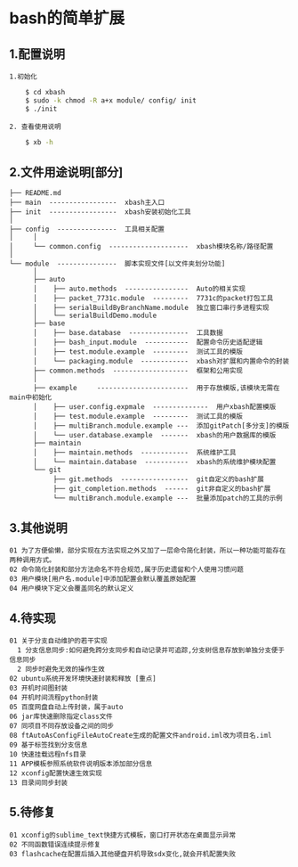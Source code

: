bash的简单扩展
=====
1.配置说明
----------
    1.初始化
```sh
    $ cd xbash
    $ sudo -k chmod -R a+x module/ config/ init
    $ ./init
```
    2. 查看使用说明
```sh
    $ xb -h
```

2.文件用途说明[部分]
----------
    ├── README.md
    ├── main  -----------------  xbash主入口
    ├── init  -----------------  xbash安装初始化工具
    │
    ├── config  ---------------  工具相关配置
    │     │
    │     └── common.config  --------------------  xbash模块名称/路径配置
    │
    └── module  ---------------  脚本实现文件[以文件夹划分功能]
          │
          ├── auto
          │    ├── auto.methods  ----------------  Auto的相关实现
          │    ├── packet_7731c.module  ---------  7731c的packet打包工具
          │    ├── serialBuildByBranchName.module  独立窗口串行多进程实现
          │    └── serialBuildDemo.module
          ├── base
          │    ├── base.database  ---------------  工具数据
          │    ├── bash_input.module  -----------  配置命令历史适配逻辑
          │    ├── test.module.example  ---------  测试工具的模版
          │    └── packaging.module  ------------  xbash对扩展和内置命令的封装
          ├── common.methods  -------------------  框架和公用实现
          │
          ├── example     -----------------------  用于存放模版,该模块无需在main中初始化
          │    ├── user.config.expmale  --------------  用户xbash配置模版
          │    ├── test.module.example  ---------  测试工具的模版
          │    ├── multiBranch.module.example ---  添加gitPatch[多分支]的模版
          │    └── user.database.example  -------  xbash的用户数据库的模版
          ├── maintain
          │    ├── maintain.methods  ------------  系统维护工具
          │    └── maintain.database  -----------  xbash的系统维护模块配置
          └── git
               ├── git.methods  -----------------  git自定义的bash扩展
               ├── git_completion.methods  ------  git非自定义的bash扩展
               └── multiBranch.module.example ---  批量添加patch的工具的示例

3.其他说明
----------
    01 为了方便偷懒，部分实现在方法实现之外又加了一层命令简化封装，所以一种功能可能存在两种调用方式。
    02 命令简化封装和部分方法命名不符合规范,属于历史遗留和个人使用习惯问题
    03 用户模块[用户名.module]中添加配置会默认覆盖原始配置
    04 用户模块下定义会覆盖同名的默认定义

4.待实现
----------
    01 关于分支自动维护的若干实现
      1 分支信息同步:如何避免跨分支同步和自动记录并可追踪,分支树信息存放到单独分支便于信息同步
      2 同步时避免无效的操作生效
    02 ubuntu系统开发环境快速封装和释放 [重点]
    03 开机时间图封装
    04 开机时间流程python封装
    05 百度网盘自动上传封装，属于auto
    06 jar库快速删除指定class文件
    07 同项目不同存放设备之间的同步
    08 ftAutoAsConfigFileAutoCreate生成的配置文件android.iml改为项目名.iml
    09 基于标签找到分支信息
    10 快速挂载远程nfs目录
    11 APP模板参照系统软件说明版本添加部分信息
    12 xconfig配置快速生效实现
    13 目录间同步封装

5.待修复
----------
    01 xconfig的sublime_text快捷方式模板，窗口打开状态在桌面显示异常
    02 不同函数错误连续提示修复
    03 flashcache在配置后插入其他硬盘开机导致sdx变化,就会开机配置失败
